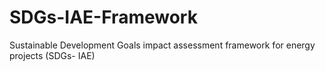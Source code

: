 # SDGs-IAE-Framework
Sustainable Development Goals impact assessment framework for energy projects (SDGs- IAE)
